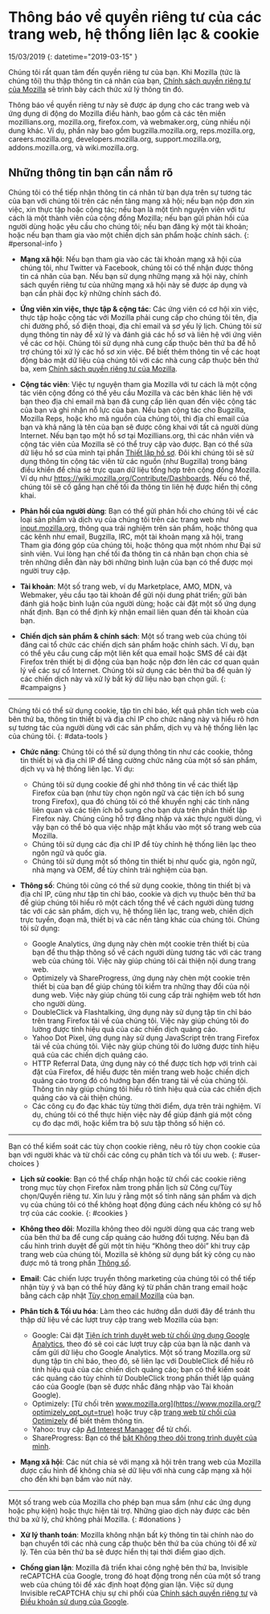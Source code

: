 # Thông báo về quyền riêng tư của các trang web, hệ thống liên lạc & cookie

15/03/2019
{: datetime="2019-03-15" }

Chúng tôi rất quan tâm đến quyền riêng tư của bạn. Khi Mozilla (tức là chúng tôi) thu thập thông tin cá nhân của bạn, [Chính sách quyền riêng tư của Mozilla](https://www.mozilla.org/privacy/) sẽ trình bày cách thức xử lý thông tin đó.

Thông báo về quyền riêng tư này sẽ được áp dụng cho các trang web và ứng dụng di động do Mozilla điều hành, bao gồm cả các tên miền mozillians.org, mozilla.org, firefox.com, và webmaker.org, cùng nhiều nội dung khác. Ví dụ, phần này bao gồm bugzilla.mozilla.org, reps.mozilla.org, careers.mozilla.org, developers.mozilla.org, support.mozilla.org, addons.mozilla.org, và wiki.mozilla.org.

## Những thông tin bạn cần nắm rõ

Chúng tôi có thể tiếp nhận thông tin cá nhân từ bạn dựa trên sự tương tác của bạn với chúng tôi trên các nền tảng mạng  xã hội; nếu bạn nộp đơn xin việc, xin thực tập hoặc cộng tác; nếu bạn là một tình nguyện viên với tư cách là một thành viên của cộng đồng Mozilla; nếu bạn gửi phản hồi của người dùng hoặc yêu cầu cho chúng tôi; nếu bạn đăng ký một tài khoản; hoặc nếu bạn tham gia vào một chiến dịch sản phẩm hoặc chính sách. 
{: #personal-info }

* **Mạng xã hội**: Nếu bạn tham gia vào các tài khoản mạng xã hội của chúng tôi, như Twitter và Facebook, chúng tôi có thể nhận được thông tin cá nhân của bạn. Nếu bạn sử dụng những mạng xã hội này, chính sách quyền riêng tư của những mạng xã hội này sẽ được áp dụng và bạn cần phải đọc kỹ những chính sách đó.

* **Ứng viên xin việc, thực tập & cộng tác**: Các ứng viên có cơ hội xin việc, thực tập hoặc cộng tác với Mozilla phải cung cấp cho chúng tôi tên, địa chỉ đường phố, số điện thoại, địa chỉ email và sơ yếu lý lịch. Chúng tôi sử dụng thông tin này để xử lý và đánh giá các hồ sơ và liên hệ với ứng viên về các cơ hội. Chúng tôi sử dụng nhà cung cấp thuộc bên thứ ba để hỗ trợ chúng tôi xử lý các hồ sơ xin việc. Để biết thêm thông tin về các hoạt động bảo mật dữ liệu của chúng tôi với các nhà cung cấp thuộc bên thứ ba, xem [Chính sách quyền riêng tư của Mozilla](https://www.mozilla.org/privacy/).

* **Cộng tác viên**: Việc tự nguyện tham gia Mozilla với tư cách là một cộng tác viên cộng đồng có thể yêu cầu Mozilla và các bên khác liên hệ với bạn theo địa chỉ email mà bạn đã cung cấp liên quan đến việc cộng tác của bạn và ghi nhận nỗ lực của bạn. Nếu bạn cộng tác cho Bugzilla, Mozilla Reps, hoặc kho mã nguồn của chúng tôi, thì địa chỉ email của bạn và khả năng là tên của bạn sẽ được công khai với tất cả người dùng Internet. Nếu bạn tạo một hồ sơ tại Mozillians.org, thì các nhân viên và cộng tác viên của Mozilla sẽ có thể truy cập vào được. Bạn có thể sửa dữ liệu hồ sơ của mình tại phần [Thiết lập hồ sơ](https://mozillians.org/user/edit). Đôi khi chúng tôi sẽ sử dụng thông tin cộng tác viên từ các nguồn (như Bugzilla) trong bảng điều khiển để chia sẻ trực quan dữ liệu tổng hợp trên cộng đồng Mozilla. Ví dụ như <https://wiki.mozilla.org/Contribute/Dashboards>. Nếu có thể, chúng tôi sẽ cố gắng hạn chế tối đa thông tin liên hệ được hiển thị công khai.

* **Phản hồi của người dùng**: Bạn có thể gửi phản hồi cho chúng tôi về các loại sản phẩm và dịch vụ của chúng tôi trên các trang web như [input.mozilla.org](https://input.mozilla.org/), thông qua trải nghiệm trên sản phẩm, hoặc thông qua các kênh như email, Bugzilla, IRC, một tài khoản mạng xã hội, trang Tham gia đóng góp của chúng tôi, hoặc thông qua một nhóm như Đại sứ sinh viên. Vui lòng hạn chế tối đa thông tin cá nhân bạn chọn chia sẻ trên những diễn đàn này bởi những bình luận của bạn có thể được mọi người truy cập.

* **Tài khoản**: Một số trang web, ví dụ Marketplace, AMO, MDN, và Webmaker, yêu cầu tạo tài khoản để gửi nội dung phát triển; gửi bản đánh giá hoặc bình luận của người dùng; hoặc cài đặt một số ứng dụng nhất định. Bạn có thể định kỳ nhận email liên quan đến tài khoản của bạn. 

* **Chiến dịch sản phẩm & chính sách**: Một số trang web của chúng tôi đăng cai tổ chức các chiến dịch sản phẩm hoặc chính sách. Ví dụ, bạn có thể yêu cầu cung cấp một liên kết qua email hoặc SMS để cài đặt Firefox trên thiết bị di động của bạn hoặc nộp đơn lên các cơ quan quản lý về các sự cố Internet. Chúng tôi sử dụng các bên thứ ba để quản lý các chiến dịch này và xử lý bất kỳ dữ liệu nào bạn chọn gửi.
{: #campaigns }

---------------------------------------

Chúng tôi có thể sử dụng cookie, tập tin chỉ báo, kết quả phân tích web của bên thứ ba, thông tin thiết bị và địa chỉ IP cho chức năng này và hiểu rõ hơn sự tương tác của người dùng với các sản phẩm, dịch vụ và hệ thống liên lạc của chúng tôi.
{: #data-tools }

* **Chức năng**: Chúng tôi có thể sử dụng thông tin như các cookie, thông tin thiết bị và địa chỉ IP để tăng cường chức năng của một số sản phẩm, dịch vụ và hệ thống liên lạc. Ví dụ:
    * Chúng tôi sử dụng cookie để ghi nhớ thông tin về các thiết lập Firefox của bạn (như tùy chọn ngôn ngữ và các tiện ích bổ sung trong Firefox), qua đó chúng tôi có thể khuyến nghị các tính năng liên quan và các tiện ích bổ sung cho bạn dựa trên phần thiết lập Firefox này. Chúng cũng hỗ trợ đăng nhập và xác thực người dùng, vì vậy bạn có thể bỏ qua việc nhập mật khẩu vào một số trang web của Mozilla.
    * Chúng tôi sử dụng các địa chỉ IP để tùy chỉnh hệ thống liên lạc theo ngôn ngữ và quốc gia. 
    * Chúng tôi sử dụng một số thông tin thiết bị như quốc gia, ngôn ngữ, nhà mạng và OEM, để tùy chỉnh trải nghiệm của bạn.

* **Thông số**: Chúng tôi cũng có thể sử dụng cookie, thông tin thiết bị và địa chỉ IP, cũng như tập tin chỉ báo, cookie và dịch vụ thuộc bên thứ ba để giúp chúng tôi hiểu rõ một cách tổng thể về cách người dùng tương tác với các sản phẩm, dịch vụ, hệ thống liên lạc, trang web, chiến dịch trực tuyến, đoạn mã, thiết bị và các nền tảng khác của chúng tôi. Chúng tôi sử dụng:
    * Google Analytics, ứng dụng này chèn một cookie trên thiết bị của bạn để thu thập thông số về cách người dùng tương tác với các trang web của chúng tôi. Việc này giúp chúng tôi cải thiện nội dung trang web.
    * Optimizely và ShareProgress, ứng dụng này chèn một cookie trên thiết bị của bạn để giúp chúng tôi kiểm tra những thay đổi của nội dung web. Việc này giúp chúng tôi cung cấp trải nghiệm web tốt hơn cho người dùng.
    * DoubleClick và Flashtalking, ứng dụng này sử dụng tập tin chỉ báo trên trang Firefox tải về của chúng tôi. Việc này giúp chúng tôi đo lường được tính hiệu quả của các chiến dịch quảng cáo.
    * Yahoo Dot Pixel, ứng dụng này sử dụng JavaScript trên trang Firefox tải về của chúng tôi. Việc này giúp chúng tôi đo lường được tính hiệu quả của các chiến dịch quảng cáo. 
    * HTTP Referral Data, ứng dụng này có thể được tích hợp với trình cài đặt của Firefox, để hiểu được tên miền trang web hoặc chiến dịch quảng cáo trong đó có hướng bạn đến trang tải về của chúng tôi. Thông tin này giúp chúng tôi hiểu rõ tính hiệu quả của các chiến dịch quảng cáo và cải thiện chúng.
    * Các công cụ đo đạc khác tùy từng thời điểm, dựa trên trải nghiệm. Ví dụ, chúng tôi có thể thực hiện việc này để giúp đánh giá một công cụ đo dạc mới, hoặc kiểm tra bộ sưu tập thông số hiện có.

---------------------------------------

Bạn có thể kiểm soát các tùy chọn cookie riêng, nêu rõ tùy chọn cookie của bạn với người khác và từ chối các công cụ phân tích và tối ưu web. 
{: #user-choices }

* **Lịch sử cookie**: Bạn có thể chấp nhận hoặc từ chối các cookie riêng trong mục tùy chọn Firefox nằm trong phần lịch sử Công cụ/Tùy chọn/Quyền riêng tư. Xin lưu ý rằng một số tính năng sản phẩm và dịch vụ của chúng tôi có thể không hoạt động đúng cách nếu không có sự hỗ trợ của các cookie.
{: #cookies }

* **Không theo dõi**: Mozilla không theo dõi người dùng qua các trang web của bên thứ ba để cung cấp quảng cáo hướng đối tượng. Nếu bạn đã cấu hình trình duyệt để gửi một tín hiệu “Không theo dõi” khi truy cập trang web của chúng tôi, Mozilla sẽ không sử dụng bất kỳ công cụ nào được mô tả trong phần [Thông số](#data-tools).

* **Email**: Các chiến lược truyền thông marketing của chúng tôi có thể tiếp nhận tùy ý và bạn có thể hủy đăng ký từ phần chân trang email hoặc bằng cách cập nhật [Tùy chọn email Mozilla](https://www.mozilla.org/newsletter/recovery/) của bạn.

* **Phân tích & Tối ưu hóa**: Làm theo các hướng dẫn dưới đây để tránh thu thập dữ liệu về các lượt truy cập trang web Mozilla của bạn:
    *  Google: Cài đặt [Tiện ích trình duyệt web từ chối ứng dụng Google Analytics](https://tools.google.com/dlpage/gaoptout), theo đó sẽ coi các lượt truy cập của bạn là nặc danh và cấm gửi dữ liệu cho Google Analytics. Một số trang Mozilla.org sử dụng tập tin chỉ báo, theo đó, sẽ liên lạc với DoubleClick để hiểu rõ tính hiệu quả của các chiến dịch quảng cáo; bạn có thể kiểm soát các quảng cáo tùy chỉnh từ DoubleClick trong phần thiết lập quảng cáo của Google (bạn sẽ được nhắc đăng nhập vào Tài khoản Google).
    *  Optimizely: [Từ chối trên www.mozilla.org](https://www.mozilla.org/?optimizely_opt_out=true) hoặc truy cập [trang web từ chối của Optimizely](https://www.optimizely.com/opt_out) để biết thêm thông tin.
    *  Yahoo: truy cập [Ad Interest Manager](https://aim.yahoo.com/aim/us/en/optout/) để từ chối.
    *  ShareProgress: Bạn có thể [bật Không theo dõi trong trình duyệt của mình](https://support.mozilla.org/kb/how-do-i-turn-do-not-track-feature).

* **Mạng xã hội**: Các nút chia sẻ với mạng xã hội trên trang web của Mozilla được cấu hình để không chia sẻ dữ liệu với nhà cung cấp mạng xã hội cho đến khi bạn bấm vào nút này.

---------------------------------------

Một số trang web của Mozilla cho phép bạn mua sắm (như các ứng dụng hoặc phụ kiện) hoặc thực hiện tài trợ. Những giao dịch này được các bên thứ ba xử lý, chứ không phải Mozilla. 
{: #donations }

* **Xử lý thanh toán**: Mozilla không nhận bất kỳ thông tin tài chính nào do bạn chuyển tới các nhà cung cấp thuộc bên thứ ba của chúng tôi để xử lý. Tên của bên thứ ba sẽ được hiển thị tại thời điểm giao dịch.

* **Chống gian lận**: Mozilla đã triển khai công nghệ bên thứ ba,  Invisible reCAPTCHA của Google, trong đó hoạt động trong nền của một số trang web của chúng tôi để xác định hoạt động gian lận. Việc sử dụng Invisible reCAPTCHA chịu sự chi phối của [Chính sách quyền riêng tư](https://www.google.com/intl/en/policies/privacy/) và [Điều khoản sử dụng của Google](https://www.google.com/intl/en/policies/terms/).
